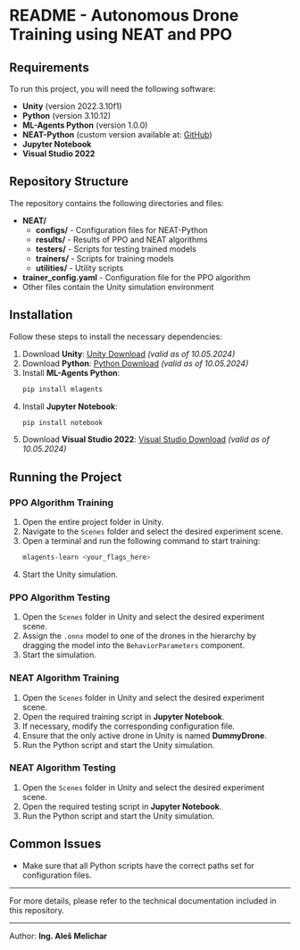 # README - Autonomous Drone Training using NEAT and PPO

## Requirements

To run this project, you will need the following software:

- **Unity** (version 2022.3.10f1)
- **Python** (version 3.10.12)
- **ML-Agents Python** (version 1.0.0)
- **NEAT-Python** (custom version available at: [GitHub](https://github.com/xHalaso/neat-python-plus/tree/develop))
- **Jupyter Notebook**
- **Visual Studio 2022**

## Repository Structure

The repository contains the following directories and files:

- **NEAT/**
  - **configs/** - Configuration files for NEAT-Python
  - **results/** - Results of PPO and NEAT algorithms
  - **testers/** - Scripts for testing trained models
  - **trainers/** - Scripts for training models
  - **utilities/** - Utility scripts
- **trainer\_config.yaml** - Configuration file for the PPO algorithm
- Other files contain the Unity simulation environment

## Installation

Follow these steps to install the necessary dependencies:

1. Download **Unity**: [Unity Download](https://unity.com/releases/editor/whats-new/2022.3.10) *(valid as of 10.05.2024)*
2. Download **Python**: [Python Download](https://www.python.org/downloads/release/python-31012/) *(valid as of 10.05.2024)*
3. Install **ML-Agents Python**:
   ```bash
   pip install mlagents
   ```
4. Install **Jupyter Notebook**:
   ```bash
   pip install notebook
   ```
5. Download **Visual Studio 2022**: [Visual Studio Download](https://visualstudio.microsoft.com/vs/) *(valid as of 10.05.2024)*

## Running the Project

### PPO Algorithm Training

1. Open the entire project folder in Unity.
2. Navigate to the `Scenes` folder and select the desired experiment scene.
3. Open a terminal and run the following command to start training:
   ```bash
   mlagents-learn <your_flags_here>
   ```
4. Start the Unity simulation.

### PPO Algorithm Testing

1. Open the `Scenes` folder in Unity and select the desired experiment scene.
2. Assign the `.onnx` model to one of the drones in the hierarchy by dragging the model into the `BehaviorParameters` component.
3. Start the simulation.

### NEAT Algorithm Training

1. Open the `Scenes` folder in Unity and select the desired experiment scene.
2. Open the required training script in **Jupyter Notebook**.
3. If necessary, modify the corresponding configuration file.
4. Ensure that the only active drone in Unity is named **DummyDrone**.
5. Run the Python script and start the Unity simulation.

### NEAT Algorithm Testing

1. Open the `Scenes` folder in Unity and select the desired experiment scene.
2. Open the required testing script in **Jupyter Notebook**.
3. Run the Python script and start the Unity simulation.

## Common Issues

- Make sure that all Python scripts have the correct paths set for configuration files.

---

For more details, please refer to the technical documentation included in this repository.

---

Author: **Ing. Aleš Melichar**

